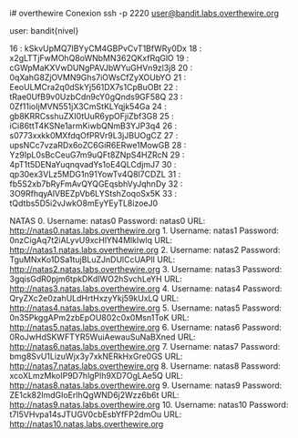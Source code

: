 i# overthewire
Conexion ssh -p 2220 user@bandit.labs.overthewire.org

user: bandit{nivel}

16 : kSkvUpMQ7lBYyCM4GBPvCvT1BfWRy0Dx
18 : x2gLTTjFwMOhQ8oWNbMN362QKxfRqGlO
19 : cGWpMaKXVwDUNgPAVJbWYuGHVn9zl3j8
20 : 0qXahG8ZjOVMN9Ghs7iOWsCfZyXOUbYO
21 : EeoULMCra2q0dSkYj561DX7s1CpBuOBt
22 : tRae0UfB9v0UzbCdn9cY0gQnds9GF58Q
23 : 0Zf11ioIjMVN551jX3CmStKLYqjk54Ga
24 : gb8KRRCsshuZXI0tUuR6ypOFjiZbf3G8
25 : iCi86ttT4KSNe1armKiwbQNmB3YJP3q4
26 : s0773xxkk0MXfdqOfPRVr9L3jJBUOgCZ
27 : upsNCc7vzaRDx6oZC6GiR6ERwe1MowGB
28 : Yz9IpL0sBcCeuG7m9uQFt8ZNpS4HZRcN
29 : 4pT1t5DENaYuqnqvadYs1oE4QLCdjmJ7
30 : qp30ex3VLz5MDG1n91YowTv4Q8l7CDZL
31 : fb5S2xb7bRyFmAvQYQGEqsbhVyJqhnDy
32 : 3O9RfhqyAlVBEZpVb6LYStshZoqoSx5K
33 : tQdtbs5D5i2vJwkO8mEyYEyTL8izoeJ0

NATAS
0.
  Username: natas0
  Password: natas0
  URL:      http://natas0.natas.labs.overthewire.org
1.
  Username: natas1
  Password: 0nzCigAq7t2iALyvU9xcHlYN4MlkIwlq
  URL:      http://natas1.natas.labs.overthewire.org
2.
  Username: natas2
  Password: TguMNxKo1DSa1tujBLuZJnDUlCcUAPlI
  URL:      http://natas2.natas.labs.overthewire.org
3.
  Username: natas3
  Password: 3gqisGdR0pjm6tpkDKdIWO2hSvchLeYH
  URL:      http://natas3.natas.labs.overthewire.org
4.
  Username: natas4
  Password: QryZXc2e0zahULdHrtHxzyYkj59kUxLQ
  URL:      http://natas4.natas.labs.overthewire.org
5.
  Username: natas5
  Password: 0n35PkggAPm2zbEpOU802c0x0Msn1ToK
  URL:      http://natas5.natas.labs.overthewire.org
6.
  Username: natas6
  Password: 0RoJwHdSKWFTYR5WuiAewauSuNaBXned
  URL:      http://natas6.natas.labs.overthewire.org
7.
  Username: natas7
  Password: bmg8SvU1LizuWjx3y7xkNERkHxGre0GS
  URL:      http://natas7.natas.labs.overthewire.org
8.
  Username: natas8
  Password: xcoXLmzMkoIP9D7hlgPlh9XD7OgLAe5Q
  URL:      http://natas8.natas.labs.overthewire.org
9.
  Username: natas9
  Password: ZE1ck82lmdGIoErlhQgWND6j2Wzz6b6t
  URL:      http://natas9.natas.labs.overthewire.org
10.
  Username: natas10
  Password: t7I5VHvpa14sJTUGV0cbEsbYfFP2dmOu
  URL:      http://natas10.natas.labs.overthewire.org


